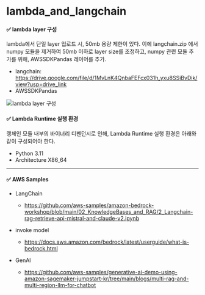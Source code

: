 # lambda_and_langchain

#### ✅ lambda layer 구성
lambda에서 단일 layer 업로드 시, 50mb 용량 제한이 있다.
이에 langchain.zip 에서 numpy 모듈을 제거하여 50mb 이하로 layer size를 조정하고, numpy 관련 모듈 추가를 위해, AWSSDKPandas 레이어를 추가.

- langchain: https://drive.google.com/file/d/1MvLnK4QnbaFEFcx031h_yxu8SSiBvDik/view?usp=drive_link
- AWSSDKPandas

![lambda layer 구성](https://github.com/i-am-shuan/lambda_and_langchain/assets/161431602/4753efe8-c3ff-4f20-8980-b63c76e3c19f)


#### ✅ Lambda Runtime 실행 환경
랭체인 모듈 내부의 바이너리 디펜던시로 인해, Lambda Runtime 실행 환경은 아래와 같이 구성되어야 한다. 
- Python 3.11
- Architecture X86_64


---

#### ✅ AWS Samples
- LangChain
  - https://github.com/aws-samples/amazon-bedrock-workshop/blob/main/02_KnowledgeBases_and_RAG/2_Langchain-rag-retrieve-api-mistral-and-claude-v2.ipynb
 
- invoke model
  - https://docs.aws.amazon.com/bedrock/latest/userguide/what-is-bedrock.html

- GenAI
  - https://github.com/aws-samples/generative-ai-demo-using-amazon-sagemaker-jumpstart-kr/tree/main/blogs/multi-rag-and-multi-region-llm-for-chatbot
